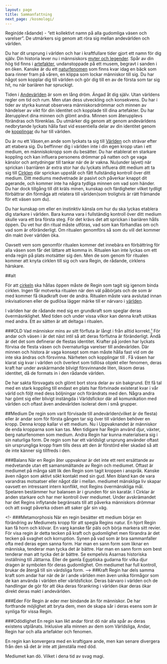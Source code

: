 ```yaml
---
layout: page
title: Sammanfattning
next_page: /kosmologi/
---
```


Regin(de rådande) - “ett kollektivt namn på alla gudomliga väsen och varelser”. De utmärkers sig genom att röra sig mellan andevärlden och världen. 

 Du har dit ursprung i världen och har i kraftfullare tider gjort ett namn för dig själv. Din historia lever nu i männsiskors [myter och legender](../kopplingar#myter). Spår av din hög tid finns i [artefakter](../kopplingar#artefacter), undanstoppade på ett musem, begravt i sanden i en öken. Kanske är du ett [naturfenomen](../kopplingar#naturfenomen) som finns kvar idag en bäck som bara rinner fram på våren, en klippa som lockar människor till sig. Du har något som kopplar dig till världen och gör dig till en av de första som tar sig hit, nu när bariären har spruckigt.
 
 Tiden i [Andevärlden](../kosmologi#Världen) är som en lång dröm. Ängad åt dig själv. Utan världens regler om tid och rum. Men utan dess utveckling och konsekvens. Du har i tider av styrka kunnat observera människorsdrömmar och minnen av händelser av vikt för din identitet och kopplade till dina artefakter. Du har återupplevt dina minnen och glömt andra. Minnen som återupplevs förändras och förenklas. Du utmärker dig genom att genom andevärldens nedbrytande lyckats hålla fast vid essentiella delar av din identitet genom de [kopplingar](../kopplingar) du har till världen.
 
 Du är nu ett Väsen,en ande som lyckats ta sig till [Världen](../kosmologi#Världen) och strävar efter att etabera sig. Du beffinner dig i världen inte i din egen kropp utan i ett medium, en människokropp som du besätter. Du har etablerat en starkare koppling och kan influera personens drömmar på natten och ge vaga känslor och antydningar till tankar när de är vakna. Nu(under lajvet) när sprickan i barriären är extra stor har du lyckats influera ditt medium att ta sig till [Cirklen](../kosmologi#Cirklar) där sprickan uppståt och fått fullständig kontroll över ditt medium. Ditt mediums medvetnade är pasivt och påverkar knappt dit agerande, och kommer inte ha några tydliga minnen om vad som händer. Du har dock tillgång till dit kräls minen, kunskap och färdigheter vilket tydligt förbättrar din förmåga att relatera till världen(som troligtvis är rätt främande för ett väsen som du).
 
 Du har kunskap om eller en instinktiv känsla om hur du ska lyckas etablera dig starkare i världen. Bara kunna vara i fullständig kontroll över ditt medium skulle vara ett bra första steg. För det krävs det att sprickan i bariären hålls öppen. Du vet hur din ritual måste utföras, vad som kan förhandlas om och vad som är oföränderligt. Om ritualen genomförs så som du vill det kommer din makt över världen öka.
 
 Oavsett vem som genomför ritualen kommer det innebära en förbättring för alla väsen som får det lättare att komma in. Ritualen kan inte lyckas om ett enda regin på plats motsätter sig den.  Men de som genom för ritualen kommer att knyta cirklen till sig och vara Regin, de rådande, cirklens härskare.
 
##alt 
 
 För att [cirkeln](/kosmologi/#cirklar) ska hållas öppen måste de Regin som tagit sig igenom binda cirklen. Ingen får motverka ritualen när den väl påbörjats och de som är med kommer få ökadkraft över de andra. Ritualen måste vara avslutad innan inkvisationen eller de gudlösa lägger märke till er närvaro i [världen](/kosmologi/#varlden).

I världen har de rådande med sig en grundkraft som speglar deras övermäsnklighet. Med tiden och under vissa vilkor kan denna kraft utökas med andra. Ett av sätten är att deltaga i ritualen.

###OLD
Vad människor mins av sitt förfluta är långt i från alltid korrekt.[¹](...) För andar och väsen i  är det näst intil så att deras förflutna är föränderligt. Ändå är det det som definerar de flestas identitet. Krafter på jorden har lyckats förvisa de flesta väsen och övernaturliga varelser till andevärlden. Där minnen och histora är vaga konsept som man måste hålla fast vid om de inte ska ändras och försvinna. Närheten och kopplingar till . Få väsen har klarat sig kvar i världen och överlevt som tidlösa objekt eller fenomen, deras kraft har under avskärmande blivigt försvinnande liten, liksom deras identitet, då de formats in i den rådande världen. 

De har sakta försvagats och glömt bort stora delar av sin bakgrund. Ett få tal med en stark koppling till endast en plats har förtvinade existerat kvar i vår värld och följt med dess böljningar och förändrats med den.  Några andra har gömt sig eller blivigt instängda i Världsfickor där all komunikation med världen och oftast även andevärlden isolerat dem i små grupper.

##Medium
De regin som varit förvisade till andevärlden(vilket är de flesta) eller är andar som för första gången tar sig över till världen behöver en kropp. Denna kropp kallar vi ett medium. Nu i Uppvaknandet är människor de enda kropparna som kan tas. Men tidigare har Regin använd djur, växter, berg naturfenomen som medium. Andra Regin har kunna materialsera sig i sin naturliga form. De regin som har ett världsligt ursprung använder oftast sin ursprungliga kropp fram tills dess att den är förstörd eller skadad så att de inte känner sig tillfreds i den.

###Balans
När en Regin åter uppvaknar är det inte ett rent ersättande av medvetande utan ett samansmältande av Regin och mediumet. Oftast är mediumet på många sätt lik den Regin som tagit kroppen i anspråk. Kanske även någon som aktivt sökt kontakt med sin gud. Men ibland kan de vara varandras motsatser eller något där i mellan. mediumet mänskliga liv skapar oavsett en intressant intern konflikt, mot Regins övermänskliga mål. Spelaren bestämmer hur balansen är i grunden för sin karatär. I Cirklar är anden starkare och har mer kontroll över mediumet. Under avskrämandet har det Regins inflytande begränsats till att påverka människors drömmar och att svagt påverka odsen att saker går sin väg.

<!- ###Metamorphosis
När en regin besätter ett medium börjar en förändring av Mediumets kropp för att spegla Regins natur. En hjort Regin kan få horn och klövar. En varg kanske får päls och börja markera sitt revier. För visa regin är detta tecken på kraft och gudomlighet men förandra är det tecken på svaghet och korruption. Synen på vad som är bra sammanfaller ofta med deras egen sanna form. Har man en sann form som liknar en människa, tenderar man tycka det är bättre. Har man en sann form som best tenderar man att tycka det är bättre. Se exmpelvis Asarnas historiska inställning till Jättarna. Eller de gamla Egyptiska gudarna för vilka djur dragen är symbolen för deras gudomlighet. Om mediumet har full kontroll, brukar de återgå till sin värdsliga form.
-->
##Kraft
Regin har dels samma kraft som andar har när de är i ande världen 
men även unika förmågor som de kan använda i världen eller 
världsfickor. Deras bärvaro i världen och de handlingar de gör för att öka deras 
förankring i världen ökar deras ökar direkt deras makt i 
andevärlden.

###Eder
För Regin är eder mer bindande än för människor. De har fortfrande 
möjlighet att bryta dem, men de skapa sår i deras esens som är 
synliga för vissa Regin.

###Odödlighet
En regin kan likt andar först dö när alla spår av deras existens utplånats. 
Inklusive alla minnen av dem som Världsliga, Andar, Regin har och 
alla artefakter och fenomen. 

En regin kan konvergera med en kraftigare 
ande, men kan senare divergera från den så det är inte att 
jämställa med död.

Mediumet kan dö. Vilket i dena tid av svag magi.

